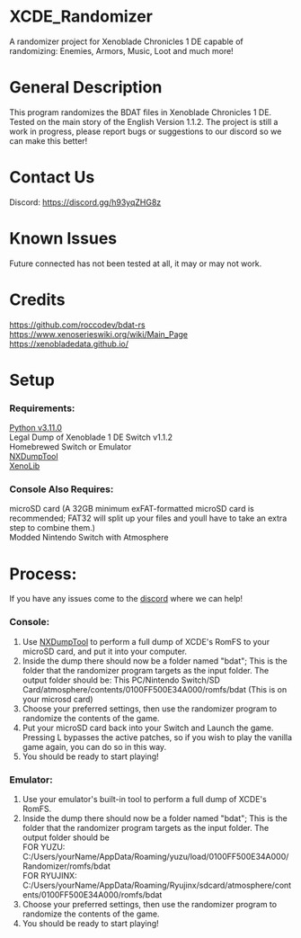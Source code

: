 # XCDE_Randomizer
A randomizer project for Xenoblade Chronicles 1 DE capable of randomizing: Enemies, Armors, Music, Loot and much more!


# General Description
This program randomizes the BDAT files in Xenoblade Chronicles 1 DE. Tested on the main story of the English Version 1.1.2. The project is still a work in progress, please report bugs or suggestions to our discord so we can make this better!

# Contact Us
Discord: https://discord.gg/h93yqZHG8z

# Known Issues
Future connected has not been tested at all, it may or may not work.


# Credits
https://github.com/roccodev/bdat-rs \
https://www.xenoserieswiki.org/wiki/Main_Page \
https://xenobladedata.github.io/

# Setup

### Requirements:
[Python v3.11.0](https://www.python.org/downloads/release/python-3110/)\
Legal Dump of Xenoblade 1 DE Switch v1.1.2\
Homebrewed Switch or Emulator\
[NXDumpTool](https://github.com/DarkMatterCore/nxdumptool)\
[XenoLib](https://github.com/PredatorCZ/XenoLib/)

### Console Also Requires:
microSD card (A 32GB minimum exFAT-formatted microSD card is recommended; FAT32 will split up your files and youll have to take an extra step to combine them.)\
Modded Nintendo Switch with Atmosphere


# Process:
If you have any issues come to the [discord](https://discord.gg/h93yqZHG8z) where we can help!

### Console:
1. Use [NXDumpTool](https://github.com/DarkMatterCore/nxdumptool) to perform a full dump of XCDE's RomFS to your microSD card, and put it into your computer.
2. Inside the dump there should now be a folder named "bdat"; This is the folder that the randomizer program targets as the input folder. The output folder should be: This PC/Nintendo Switch/SD Card/atmosphere/contents/0100FF500E34A000/romfs/bdat (This is on your microsd card)
3. Choose your preferred settings, then use the randomizer program to randomize the contents of the game.
4. Put your microSD card back into your Switch and Launch the game. Pressing L bypasses the active patches, so if you wish to play the vanilla game again, you can do so in this way.
5. You should be ready to start playing!


### Emulator:
1. Use your emulator's built-in tool to perform a full dump of XCDE's RomFS.
2. Inside the dump there should now be a folder named "bdat"; This is the folder that the randomizer program targets as the input folder. The output folder should be\
FOR YUZU: C:/Users/yourName/AppData/Roaming/yuzu/load/0100FF500E34A000/Randomizer/romfs/bdat\
FOR RYUJINX: C:/Users/yourName/AppData/Roaming/Ryujinx/sdcard/atmosphere/contents/0100FF500E34A000/romfs/bdat
3. Choose your preferred settings, then use the randomizer program to randomize the contents of the game.
4. You should be ready to start playing!



